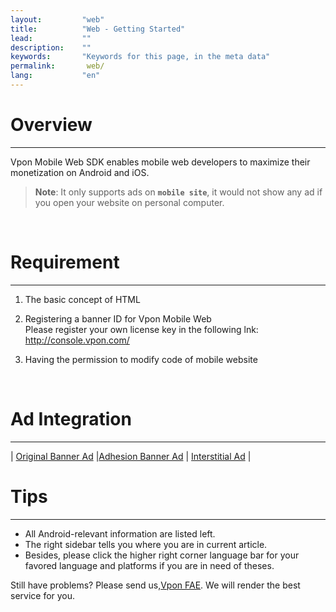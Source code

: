 ```yaml
---
layout:         "web"
title:          "Web - Getting Started"
lead:           ""
description:    ""
keywords:       "Keywords for this page, in the meta data"
permalink:       web/
lang:           "en"
---
```


# Overview
---
Vpon Mobile Web SDK enables mobile web developers to maximize their monetization on Android and iOS. <br>

> **Note**:
>It only supports ads on <strong>` mobile site `</strong>, it would not show any ad if you open your website on personal computer.
<br>


# Requirement
---
1. The basic concept of HTML <br>

2. Registering a banner ID for Vpon Mobile Web<br>
Please register your own license key in the following lnk: <http://console.vpon.com/>

3. Having the permission to modify code of mobile website
<br>

# Ad Integration
---

| [Original Banner Ad][1]  |[Adhesion Banner Ad][2] | [Interstitial Ad][3] |


# Tips
---
* All Android-relevant information are listed left.
* The right sidebar tells you where you are in current article.
* Besides, please click the higher right corner language bar for your favored language and platforms if you are in need of theses.

Still have problems? Please send us,[Vpon FAE](mailto:fae@vpon.com). We will render the best service for you.


[1]: {{site.baseurl}}/web/original-banner/
[2]: {{site.baseurl}}/web/adhesion-banner/
[3]: {{site.baseurl}}/web/interstitial/
